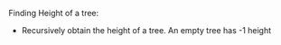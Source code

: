 

Finding Height of a tree:

- Recursively obtain the height of a tree. An empty tree has -1 height
